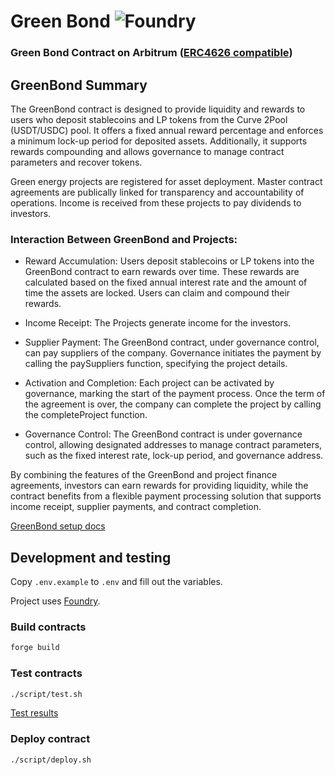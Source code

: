 # Green Bond ![Foundry](https://github.com/greenchaincapital/GreenBond/actions/workflows/test.yml/badge.svg?branch=main)

### Green Bond Contract on Arbitrum ([ERC4626 compatible](https://ethereum.org/en/developers/docs/standards/tokens/erc-4626/))

## GreenBond Summary

The GreenBond contract is designed to provide liquidity and rewards to users who deposit stablecoins and LP tokens from the Curve 2Pool (USDT/USDC) pool. It offers a fixed annual reward percentage and enforces a minimum lock-up period for deposited assets. Additionally, it supports rewards compounding and allows governance to manage contract parameters and recover tokens.

Green energy projects are registered for asset deployment. Master contract agreements are publically linked for transparency and accountability of operations. Income is received from these projects to pay dividends to investors. 

### Interaction Between GreenBond and Projects:

- Reward Accumulation: Users deposit stablecoins or LP tokens into the GreenBond contract to earn rewards over time. These rewards are calculated based on the fixed annual interest rate and the amount of time the assets are locked. Users can claim and compound their rewards.

- Income Receipt: The Projects generate income for the investors.

- Supplier Payment: The GreenBond contract, under governance control, can pay suppliers of the company. Governance initiates the payment by calling the paySuppliers function, specifying the project details.

- Activation and Completion: Each project can be activated by governance, marking the start of the payment process. Once the term of the agreement is over, the company can complete the project by calling the completeProject function.

- Governance Control: The GreenBond contract is under governance control, allowing designated addresses to manage contract parameters, such as the fixed interest rate, lock-up period, and governance address.

By combining the features of the GreenBond and project finance agreements, investors can earn rewards for providing liquidity, while the contract benefits from a flexible payment processing solution that supports income receipt, supplier payments, and contract completion.

[GreenBond setup docs](docs/greenbond.md)


## Development and testing

Copy `.env.example` to `.env` and fill out the variables.

Project uses [Foundry](https://book.getfoundry.sh).

### Build contracts
```bash
forge build
```

### Test contracts
```bash
./script/test.sh
```

[Test results](./docs/test-results.md)

### Deploy contract
```bash
./script/deploy.sh
```